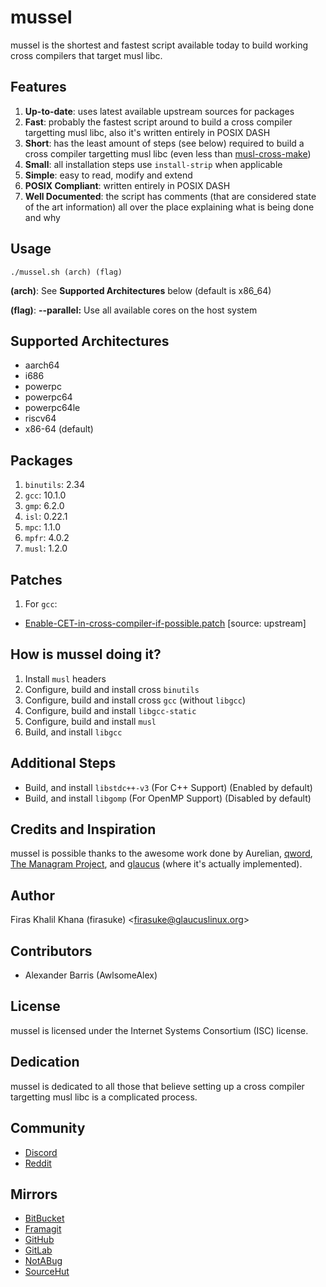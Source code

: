 # mussel
mussel is the shortest and fastest script available today to build working cross
compilers that target musl libc.

## Features
1. **Up-to-date**: uses latest available upstream sources for packages
2. **Fast**: probably the fastest script around to build a cross compiler
   targetting musl libc, also it's written entirely in POSIX DASH
3. **Short**: has the least amount of steps (see below) required to build a
   cross compiler targetting musl libc (even less than
   [musl-cross-make](https://github.com/richfelker/musl-cross-make))
4. **Small**: all installation steps use `install-strip` when applicable
5. **Simple**: easy to read, modify and extend
6. **POSIX Compliant**: written entirely in POSIX DASH
7. **Well Documented**: the script has comments (that are considered state of
   the art information) all over the place explaining what is being done and why

## Usage
`./mussel.sh (arch) (flag)`

**(arch)**: See **Supported Architectures** below (default is x86_64)

**(flag)**: **--parallel:** Use all available cores on the host system

## Supported Architectures
* aarch64
* i686
* powerpc
* powerpc64
* powerpc64le
* riscv64
* x86-64 (default)

## Packages
1. `binutils`: 2.34
2. `gcc`: 10.1.0
3. `gmp`: 6.2.0
4. `isl`: 0.22.1
5. `mpc`: 1.1.0
6. `mpfr`: 4.0.2
7. `musl`: 1.2.0

## Patches
1. For `gcc`:
  * [Enable-CET-in-cross-compiler-if-possible.patch](https://raw.githubusercontent.com/glaucuslinux/glaucus/master/cerata/gcc/patches/upstream/Enable-CET-in-cross-compiler-if-possible.patch) [source: upstream]

## How is mussel doing it?
1. Install `musl` headers
2. Configure, build and install cross `binutils`
3. Configure, build and install cross `gcc` (without `libgcc`)
4. Configure, build and install `libgcc-static`
5. Configure, build and install `musl`
6. Build, and install `libgcc`

## Additional Steps
* Build, and install `libstdc++-v3` (For C++ Support) (Enabled by default)
* Build, and install `libgomp` (For OpenMP Support) (Disabled by default)

## Credits and Inspiration
mussel is possible thanks to the awesome work done by Aurelian,
[qword](https://github.com/qword-os), [The Managram
Project](https://github.com/managarm), and
[glaucus](https://www.glaucuslinux.org/) (where it's actually implemented).

## Author
Firas Khalil Khana (firasuke) <[firasuke@glaucuslinux.org](
mailto:firasuke@glaucuslinux.org)>

## Contributors
* Alexander Barris (AwlsomeAlex)

## License
mussel is licensed under the Internet Systems Consortium (ISC) license.

## Dedication
mussel is dedicated to all those that believe setting up a cross compiler
targetting musl libc is a complicated process.

## Community
* [Discord](https://discord.gg/b6r2p3z)
* [Reddit](https://www.reddit.com/r/distrodev/)

## Mirrors
* [BitBucket](https://bitbucket.org/firasuke/mussel)
* [Framagit](https://framagit.org/firasuke/mussel)
* [GitHub](https://github.com/firasuke/mussel)
* [GitLab](https://gitlab.com/firasuke/mussel)
* [NotABug](https://notabug.org/firasuke/mussel)
* [SourceHut](https://git.sr.ht/~firasuke/mussel)
